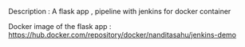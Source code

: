 Description : A flask app , pipeline with jenkins for docker container

Docker image of the flask app : https://hub.docker.com/repository/docker/nanditasahu/jenkins-demo
